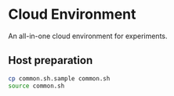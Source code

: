 # Cloud Environment

An all-in-one cloud environment for experiments.

## Host preparation

```bash
cp common.sh.sample common.sh
source common.sh
```

